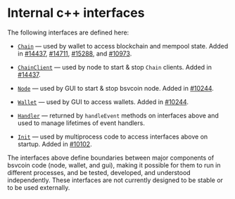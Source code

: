 # Internal c++ interfaces

The following interfaces are defined here:

* [`Chain`](chain.h) — used by wallet to access blockchain and mempool state. Added in [#14437](https://github.com/bsvcoin/bsvcoin/pull/14437), [#14711](https://github.com/bsvcoin/bsvcoin/pull/14711), [#15288](https://github.com/bsvcoin/bsvcoin/pull/15288), and [#10973](https://github.com/bsvcoin/bsvcoin/pull/10973).

* [`ChainClient`](chain.h) — used by node to start & stop `Chain` clients. Added in [#14437](https://github.com/bsvcoin/bsvcoin/pull/14437).

* [`Node`](node.h) — used by GUI to start & stop bsvcoin node. Added in [#10244](https://github.com/bsvcoin/bsvcoin/pull/10244).

* [`Wallet`](wallet.h) — used by GUI to access wallets. Added in [#10244](https://github.com/bsvcoin/bsvcoin/pull/10244).

* [`Handler`](handler.h) — returned by `handleEvent` methods on interfaces above and used to manage lifetimes of event handlers.

* [`Init`](init.h) — used by multiprocess code to access interfaces above on startup. Added in [#10102](https://github.com/bsvcoin/bsvcoin/pull/10102).

The interfaces above define boundaries between major components of bsvcoin code (node, wallet, and gui), making it possible for them to run in different processes, and be tested, developed, and understood independently. These interfaces are not currently designed to be stable or to be used externally.
